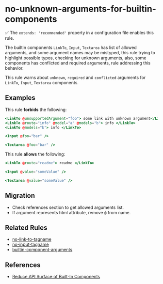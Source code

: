 # no-unknown-arguments-for-builtin-components

✅ The `extends: 'recommended'` property in a configuration file enables this rule.

The builtin components `LinkTo`, `Input`, `Textarea` has list of allowed arguments, and some argument names may be mistyped, this rule trying to highlight possible typos, checking for unknown arguments, also, some components has conflicted and required arguments, rule addressing this behavior.

This rule warns about `unknown`, `required` and `conflicted` arguments for `LinkTo`, `Input`, `Textarea` components.

## Examples

This rule **forbids** the following:

```hbs
<LinkTo @unsupportedArgument="foo"> some link with unknown argument</LinkTo>
<LinkTo @route="info" @model="a" @models="b"> info </LinkTo>
<LinkTo @models="b"> info </LinkTo>
```

```hbs
<Input @foo="bar" />
```

```hbs
<Textarea @foo="bar" />
```

This rule **allows** the following:

```hbs
<LinkTo @route="readme"> readme </LinkTo>
```

```hbs
<Input @value="someValue" />
```

```hbs
<Textarea @value="someValue" />
```

## Migration

* Check references section to get allowed arguments list.
* If argument represents html attribute, remove `@` from name.

## Related Rules

* [no-link-to-tagname](no-link-to-tagname.md)
* [no-input-tagname](no-input-tagname.md)
* [builtin-component-arguments](builtin-component-arguments.md)

## References

* [Reduce API Surface of Built-In Components](https://github.com/emberjs/rfcs/blob/master/text/0707-modernize-built-in-components-2.md#summary)
